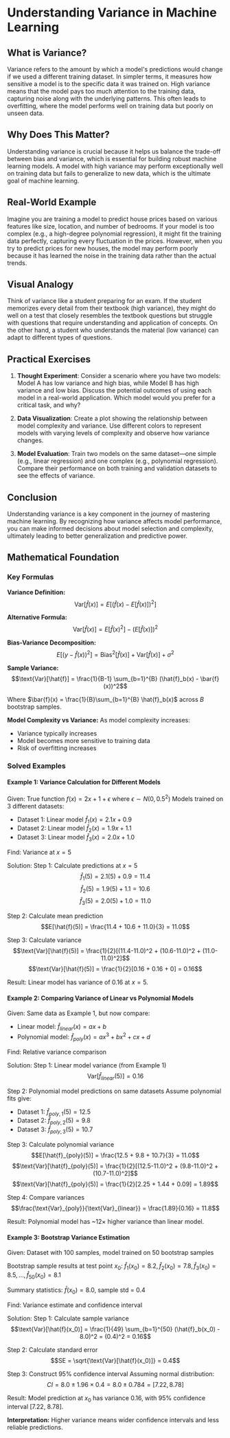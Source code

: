 # Understanding Variance in Machine Learning

## What is Variance?

Variance refers to the amount by which a model's predictions would change if we used a different training dataset. In simpler terms, it measures how sensitive a model is to the specific data it was trained on. High variance means that the model pays too much attention to the training data, capturing noise along with the underlying patterns. This often leads to overfitting, where the model performs well on training data but poorly on unseen data.

## Why Does This Matter?

Understanding variance is crucial because it helps us balance the trade-off between bias and variance, which is essential for building robust machine learning models. A model with high variance may perform exceptionally well on training data but fails to generalize to new data, which is the ultimate goal of machine learning.

## Real-World Example

Imagine you are training a model to predict house prices based on various features like size, location, and number of bedrooms. If your model is too complex (e.g., a high-degree polynomial regression), it might fit the training data perfectly, capturing every fluctuation in the prices. However, when you try to predict prices for new houses, the model may perform poorly because it has learned the noise in the training data rather than the actual trends.

## Visual Analogy

Think of variance like a student preparing for an exam. If the student memorizes every detail from their textbook (high variance), they might do well on a test that closely resembles the textbook questions but struggle with questions that require understanding and application of concepts. On the other hand, a student who understands the material (low variance) can adapt to different types of questions.

## Practical Exercises

1. **Thought Experiment**: Consider a scenario where you have two models: Model A has low variance and high bias, while Model B has high variance and low bias. Discuss the potential outcomes of using each model in a real-world application. Which model would you prefer for a critical task, and why?

2. **Data Visualization**: Create a plot showing the relationship between model complexity and variance. Use different colors to represent models with varying levels of complexity and observe how variance changes.

3. **Model Evaluation**: Train two models on the same dataset—one simple (e.g., linear regression) and one complex (e.g., polynomial regression). Compare their performance on both training and validation datasets to see the effects of variance.

## Conclusion

Understanding variance is a key component in the journey of mastering machine learning. By recognizing how variance affects model performance, you can make informed decisions about model selection and complexity, ultimately leading to better generalization and predictive power.

## Mathematical Foundation

### Key Formulas

**Variance Definition:**
$$\text{Var}[\hat{f}(x)] = E[(\hat{f}(x) - E[\hat{f}(x)])^2]$$

**Alternative Formula:**
$$\text{Var}[\hat{f}(x)] = E[\hat{f}(x)^2] - (E[\hat{f}(x)])^2$$

**Bias-Variance Decomposition:**
$$E[(y - \hat{f}(x))^2] = \text{Bias}^2[\hat{f}(x)] + \text{Var}[\hat{f}(x)] + \sigma^2$$

**Sample Variance:**
$$\text{Var}[\hat{f}] = \frac{1}{B-1} \sum_{b=1}^{B} (\hat{f}_b(x) - \bar{f}(x))^2$$

Where $\bar{f}(x) = \frac{1}{B}\sum_{b=1}^{B} \hat{f}_b(x)$ across $B$ bootstrap samples.

**Model Complexity vs Variance:**
As model complexity increases:
- Variance typically increases
- Model becomes more sensitive to training data
- Risk of overfitting increases

### Solved Examples

#### Example 1: Variance Calculation for Different Models

Given: True function $f(x) = 2x + 1 + \epsilon$ where $\epsilon \sim N(0, 0.5^2)$
Models trained on 3 different datasets:
- Dataset 1: Linear model $\hat{f}_1(x) = 2.1x + 0.9$
- Dataset 2: Linear model $\hat{f}_2(x) = 1.9x + 1.1$  
- Dataset 3: Linear model $\hat{f}_3(x) = 2.0x + 1.0$

Find: Variance at $x = 5$

Solution:
Step 1: Calculate predictions at $x = 5$
$$\hat{f}_1(5) = 2.1(5) + 0.9 = 11.4$$
$$\hat{f}_2(5) = 1.9(5) + 1.1 = 10.6$$
$$\hat{f}_3(5) = 2.0(5) + 1.0 = 11.0$$

Step 2: Calculate mean prediction
$$E[\hat{f}(5)] = \frac{11.4 + 10.6 + 11.0}{3} = 11.0$$

Step 3: Calculate variance
$$\text{Var}[\hat{f}(5)] = \frac{1}{2}[(11.4-11.0)^2 + (10.6-11.0)^2 + (11.0-11.0)^2]$$
$$\text{Var}[\hat{f}(5)] = \frac{1}{2}[0.16 + 0.16 + 0] = 0.16$$

Result: Linear model has variance of 0.16 at $x = 5$.

#### Example 2: Comparing Variance of Linear vs Polynomial Models

Given: Same data as Example 1, but now compare:
- Linear model: $\hat{f}_{linear}(x) = ax + b$
- Polynomial model: $\hat{f}_{poly}(x) = ax^3 + bx^2 + cx + d$

Find: Relative variance comparison

Solution:
Step 1: Linear model variance (from Example 1)
$$\text{Var}[\hat{f}_{linear}(5)] = 0.16$$

Step 2: Polynomial model predictions on same datasets
Assume polynomial fits give:
- Dataset 1: $\hat{f}_{poly,1}(5) = 12.5$
- Dataset 2: $\hat{f}_{poly,2}(5) = 9.8$
- Dataset 3: $\hat{f}_{poly,3}(5) = 10.7$

Step 3: Calculate polynomial variance
$$E[\hat{f}_{poly}(5)] = \frac{12.5 + 9.8 + 10.7}{3} = 11.0$$
$$\text{Var}[\hat{f}_{poly}(5)] = \frac{1}{2}[(12.5-11.0)^2 + (9.8-11.0)^2 + (10.7-11.0)^2]$$
$$\text{Var}[\hat{f}_{poly}(5)] = \frac{1}{2}[2.25 + 1.44 + 0.09] = 1.89$$

Step 4: Compare variances
$$\frac{\text{Var}_{poly}}{\text{Var}_{linear}} = \frac{1.89}{0.16} = 11.8$$

Result: Polynomial model has ~12× higher variance than linear model.

#### Example 3: Bootstrap Variance Estimation

Given: Dataset with 100 samples, model trained on 50 bootstrap samples

Bootstrap sample results at test point $x_0$:
$\hat{f}_1(x_0) = 8.2, \hat{f}_2(x_0) = 7.8, \hat{f}_3(x_0) = 8.5, \ldots, \hat{f}_{50}(x_0) = 8.1$

Summary statistics: $\bar{f}(x_0) = 8.0$, sample std = 0.4

Find: Variance estimate and confidence interval

Solution:
Step 1: Calculate sample variance
$$\text{Var}[\hat{f}(x_0)] = \frac{1}{49} \sum_{b=1}^{50} (\hat{f}_b(x_0) - 8.0)^2 = (0.4)^2 = 0.16$$

Step 2: Calculate standard error
$$SE = \sqrt{\text{Var}[\hat{f}(x_0)]} = 0.4$$

Step 3: Construct 95% confidence interval
Assuming normal distribution:
$$CI = 8.0 \pm 1.96 \times 0.4 = 8.0 \pm 0.784 = [7.22, 8.78]$$

Result: Model prediction at $x_0$ has variance 0.16, with 95% confidence interval [7.22, 8.78].

**Interpretation:** Higher variance means wider confidence intervals and less reliable predictions.